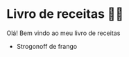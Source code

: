 # Livro de receitas :man_cook:

Olá! Bem vindo ao meu livro de receitas

- Strogonoff de frango 





  
